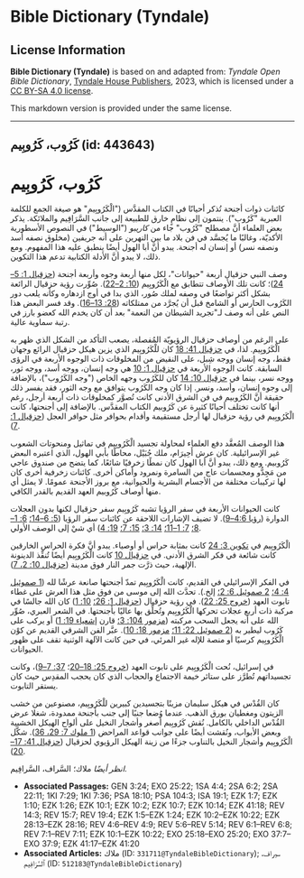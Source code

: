 # Bible Dictionary (Tyndale)

## License Information

**Bible Dictionary (Tyndale)** is based on and adapted from: _Tyndale Open Bible Dictionary_, [Tyndale House Publishers](https://tyndaleopenresources.com/), 2023, which is licensed under a [CC BY-SA 4.0 license](https://creativecommons.org/licenses/by-sa/4.0/legalcode.en).

This markdown version is provided under the same license.



--------------------------------

## كَرُوب، كَرُوبِيم (id: 443643)

كَرُوب، كَرُوبِيم
=================

كائنات ذوات أجنحة تُذكر أحيانًا في الكتاب المقدَّس ("الْكَرُوبِيم" هو صيغة الجمع للكلمة العبرية "كَرُوب"). ينتمون إلى نظامٍ خارق للطبيعة إلى جانب السَّرَافِيم والملائكة. يذكر بعض العلماء أنَّ مصطلح "كَرُوب" جاء من *كاريبو* ("الوسيط") في النصوص الأسطورية الأكديّة، وغالبًا ما يُجسَّد في فن بلاد ما بين النهرين على أنه جريفين (مخلوق نصفه أسد ونصفه نسر) أو إنسان له أجنحة. يبدو أنَّ أبا الهول أيضًا ينطبق عليه هذا المفهوم. ومع ذلك، لا يبدو أنَّ الأدلة الكتابية تدعم هذا التكوين.

وصف النبي حزقيال أربعة "حيوانات"، لكل منها أربعة وجوه وأربعة أجنحة ([حزقيال 1: 5–24](https://ref.ly/Ezek1:5-Ezek1:24))؛ كانت تلك الأوصاف تتطابق مع الْكَرُوبِيم ([10: 2–22](https://ref.ly/Ezek10:2-Ezek10:22)). صُوِّرت رؤية حزقيال الرائعة بشكل أكثر تواضعًا في وصفه لملك صُور، الذي بدا في أوج ازدهاره وكأنه يلعب دور الكَرُوب الحارس أو الشامخ قبل أن يُجرَّد من ممتلكاته ([28: 13–16](https://ref.ly/Ezek28:13-Ezek28:16)). وقد فسر البعض هذا النص على أنه وصف لـ"تجريد الشيطان من النعمة" بعد أن كان يخدم الله كعضو بارز في رتبة سماوية عالية.

على الرغم من أوصاف حزقيال الرؤيويّة المُفصلة، يصعب التأكد من الشكل الذي ظهر به الْكَرُوبِيم. لذا، في [حزقيال 41: 18](https://ref.ly/Ezek41:18) كان للْكَرُوبِيم الذي يزين هيكل حزقيال الرائع وجهان فقط، وجه إنسان ووجه شِبل، على النقيض من المخلوقات ذات الوجوه الأربعة في الرؤى السابقة. كانت الوجوه الأربعة في [حزقيال 1: 10](https://ref.ly/Ezek1:10) هي وجه إنسان، ووجه أسد، ووجه ثور، ووجه نسر، بينما في [حزقيال 10: 14](https://ref.ly/Ezek10:14) كان للكَرُوب وجهه الخاص ("وجه الكَرُوب")، بالإضافة إلى وجوه إنسان، وأسد، ونسر. إذا كان وجه الكَرُوب يتوافق مع وجه الثور، فقد يفسر ذلك حقيقة أنَّ الكَرُوبيم في فن الشرق الأدنى كانت تُصوَّر كمخلوقات ذات أربعة أرجل، رغم أنها كانت تختلف أحيانًا كثيرة عن كَرُوبيم الكتاب المقدَّس. بالإضافة إلى أجنحتها، كانت الْكَرُوبِيم في رؤية حزقيال لها أرجل مستقيمة وأقدام بحوافر مثل حوافر العجل ([حزقيال 1: 7](https://ref.ly/Ezek1:7)).

هذا الوصف المُعقَّد دفع العلماء لمحاولة تجسيد الْكَرُوبِيم في تماثيل ومنحوتات الشعوب غير الإسرائيلية. كان عرش أَحِيرَام، ملك جُبَيْل، محاطًا بأبي الهول، الذي اعتبره البعض كَرُوبيم. ومع ذلك، يبدو أنَّ أبا الهول كان نمطًا زخرفيًا شائعًا، كما يتضح من صندوق عاجي من مَجِدُّو ومجسمات عاج من السامرة ونمرود وأماكن أخرى. كائنات زخرفية أخرى كان لها تركيبات مختلفة من الأجسام البشرية والحيوانية، مع بروز الأجنحة عمومًا. لا يمثل أي منها أوصاف كَرُوبيم العهد القديم بالقدر الكافي.

كانت الحيوانات الأربعة في سفر الرؤيا تشبه كَرُوبِيم سفر حزقيال لكنها بدون العجلات الدوارة ([رؤيا 4:6–9](https://ref.ly/Rev4:6-Rev4:9)). لا تضيف الإشارات اللاحقة عن كائنات سفر الرؤيا ([5: 6–14؛](https://ref.ly/Rev5:6-Rev5:14) [6: 1–8؛](https://ref.ly/Rev6:1-Rev6:8) [7: 1–11؛](https://ref.ly/Rev7:1-Rev7:11) [14: 3؛](https://ref.ly/Rev14:3) [15: 7؛](https://ref.ly/Rev15:7) [19: 4](https://ref.ly/Rev19:4)) أي شيْ إلى الوصف الأولي.

الْكَرُوبِيم في [تكوين 3: 24](https://ref.ly/Gen3:24) كانت بمثابة حراس أو أوصياء. يبدو أنَّ فكرة الحراس الخارقين كانت شائعة في فكر الشرق الأدنى. في [حزقيال 10](https://ref.ly/Ezek10:1-Ezek10:22) كانت الْكَرُوبِيم أيضًا تُنفِّذ الدينونة الإلهية، حيث ذرَّت جمر النار فوق مدينة ([حزقيال 10: 2، 7](https://ref.ly/Ezek10:2,Ezek10:7)).

في الفكر الإسرائيلي في القديم، كانت الْكَرُوبِيم تمدّ أجنحتها صانعة عرشًا لله ([1 صموئيل 4: 4؛](https://ref.ly/1Sam4:4) [2 صموئيل 6: 2؛](https://ref.ly/2Sam6:2) إلخ.). تحدَّث الله إلى موسى من فوق مثل هذا العرش على غطاء تابوت العهد ([خروج 25: 22](https://ref.ly/Exod25:22)). في رؤية حزقيال ([حزقيال 1: 26؛](https://ref.ly/Ezek1:26) [10: 1](https://ref.ly/Ezek10:1)) كان الله جالسًا في مركبة ذات أربع عجلات تحركها الْكَرُوبِيم وتُحلِّق بها عاليًا بأجنحتها. في الشعر العبري، صُوِّر الله على أنه يجعل السحب مركبته ([مزمور 104: 3؛](https://ref.ly/Ps104:3) قارن [إشعياء 19: 1](https://ref.ly/Isa19:1)) أو يركب على كَرُوب ليطير به ([2 صموئيل 22: 11؛](https://ref.ly/2Sam22:11) [مزمور 18: 10](https://ref.ly/Ps18:10)). عبَّر الفن الشرقي القديم عن كوْن الْكَرُوبِيم كرسيًا أو منصة للإله غير المرئي، في حين كانت الآلهة الوثنية تقف على ظهور الحيوانات.

في إسرائيل، نُحت الْكَرُوبِيم على تابوت العهد ([خروج 25: 18–20](https://ref.ly/Exod25:18-Exod25:20)؛ [37: 7–9](https://ref.ly/Exod37:7-Exod37:9))، وكانت تجسيداتهم تُطرَّز على ستائر خيمة الاجتماع والحجاب الذي كان يحجب المقدِس حيث كان يستقر التابوت.

كان القُدْس في هيكل سليمان مزينًا بتجسيدين كبيرين للْكَرُوبِيم، مصنوعين من خشب الزيتون ومغطيان بورق الذهب. عندما وُضعا جنبًا إلى جنب بأجنحة ممدودة، شغلا عرض القُدْس الداخلي بالكامل. نُقش كَرُوبِيم أصغر وأشجار النخيل على ألواح الهيكل الخشبية وبعض الأبواب، ونُقشت أيضًا على جوانب قواعد المراحض ([1 ملوك 7: 29، 36](https://ref.ly/1Kgs7:29,1Kgs7:36)). شكَّل الْكَرُوبِيم وأشجار النخيل بالتناوب جزءًا من زينة الهيكل الرؤيوي لحزقيال ([حزقيال 41: 17–20](https://ref.ly/Ezek41:17-Ezek41:20)).

*انظر أيضًا* ملاك؛ السَّراف، السَّرافِيم.

* **Associated Passages:** GEN 3:24; EXO 25:22; 1SA 4:4; 2SA 6:2; 2SA 22:11; 1KI 7:29; 1KI 7:36; PSA 18:10; PSA 104:3; ISA 19:1; EZK 1:7; EZK 1:10; EZK 1:26; EZK 10:1; EZK 10:2; EZK 10:7; EZK 10:14; EZK 41:18; REV 14:3; REV 15:7; REV 19:4; EZK 1:5–EZK 1:24; EZK 10:2–EZK 10:22; EZK 28:13–EZK 28:16; REV 4:6–REV 4:9; REV 5:6–REV 5:14; REV 6:1–REV 6:8; REV 7:1–REV 7:11; EZK 10:1–EZK 10:22; EXO 25:18–EXO 25:20; EXO 37:7–EXO 37:9; EZK 41:17–EZK 41:20
* **Associated Articles:** ملاك (ID: `331711@TyndaleBibleDictionary`); سيراف، ٱلسَّرَافِيم (ID: `512183@TyndaleBibleDictionary`)

